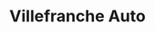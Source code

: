 ---
title: "Villefranche Auto"
url: /villefranche-sur-mer/villefranche-auto/
shop: Autowerkstatt
---